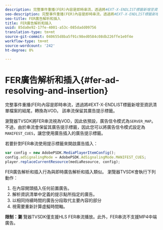 ```yaml
---
description: 完整事件重播(FER)內容是即時串流，透過將#EXT-X-ENDLIST標籤新增至資訊清單檔案的結尾，轉換為VOD。 該串流保留其廣告提示標籤。
seo-description: 完整事件重播(FER)內容是即時串流，透過將#EXT-X-ENDLIST標籤新增至資訊清單檔案的結尾，轉換為VOD。 該串流保留其廣告提示標籤。
seo-title: FER廣告解析和插入
title: FER廣告解析和插入
uuid: 85da0e92-17fe-4001-a53c-085dadd09756
translation-type: tm+mt
source-git-commit: 040655d8ba5f91c98ed0584c08db226ffe1e0f4e
workflow-type: tm+mt
source-wordcount: '242'
ht-degree: 0%

---
```



# FER廣告解析和插入{#fer-ad-resolving-and-insertion}

完整事件重播(FER)內容是即時串流，透過將#EXT-X-ENDLIST標籤新增至資訊清單檔案的結尾，轉換為VOD。 該串流保留其廣告提示標籤。

瀏覽器TVSDK將FER串流視為VOD，因此依預設，廣告信令模式為`SERVER_MAP`。 不過，由於串流會保留其廣告提示標籤，因此您可以將廣告信令模式設定為`MANIFEST_CUES`，讓您使用廣告插入的廣告提示標籤。

若要針對FER串流使用提示標籤來開啟廣告插入：

```js
var config = new AdobePSDK.MediaPlayerItemConfig(); 
config.adSignalingMode = AdobePSDK.AdSignalingMode.MANIFEST_CUES; 
player.replaceCurrentResource(mediaResource, config);
```

FER廣告解析和插入行為與即時廣告解析和插入類似。 瀏覽器TVSDK會執行下列動作：

1. 在內容開頭插入任何前置廣告。
1. 解析資訊清單中定義的提示點所指定的廣告。
1. 以相同持續時間的廣告分段取代主要內容的部分
1. 視需要重新計算虛擬時間軸。

**限制：瀏** 覽器TVSDK僅支援HLS FER串流播放。此外，FER串流不支援MP4中端廣告。
